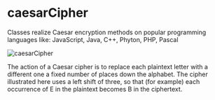 # caesarCipher
Classes realize Caesar encryption methods on popular programming languages like: JavaScript, Java, C++, Phyton, PHP, Pascal

![caesarCipher](https://cdn.discordapp.com/attachments/834769719823302666/864828939654135808/Caesar_cipher_left_shift_of_3.png)

The action of a Caesar cipher is to replace each plaintext letter with a different one a fixed number of places down the alphabet. The cipher illustrated here uses a left shift of three, so that (for example) each occurrence of E in the plaintext becomes B in the ciphertext. 

